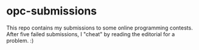 # opc-submissions
This repo contains my submissions to some online programming contests.
After five failed submissions, I "cheat" by reading the editorial for a problem.
:)
